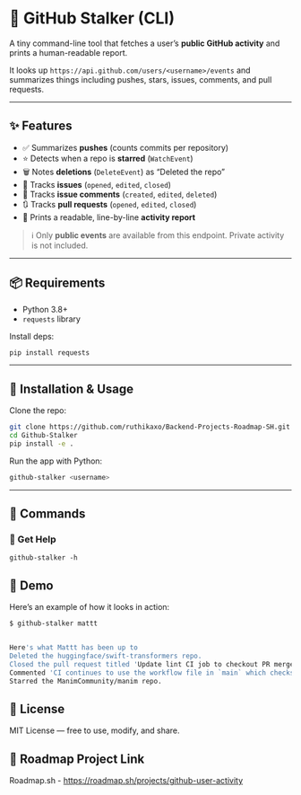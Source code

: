 # 👀 GitHub Stalker (CLI)

A tiny command-line tool that fetches a user’s **public GitHub activity** and prints a human-readable report.

It looks up `https://api.github.com/users/<username>/events` and summarizes things including pushes, stars, issues, comments, and pull requests.

---

## ✨ Features

- ✅ Summarizes **pushes** (counts commits per repository)
- ⭐ Detects when a repo is **starred** (`WatchEvent`)
- 🗑️ Notes **deletions** (`DeleteEvent`) as “Deleted the <repo> repo”
- 🐞 Tracks **issues** (`opened`, `edited`, `closed`)
- 💬 Tracks **issue comments** (`created`, `edited`, `deleted`)
- 🔃 Tracks **pull requests** (`opened`, `edited`, `closed`)
- 🧾 Prints a readable, line-by-line **activity report**

> ℹ️ Only **public events** are available from this endpoint. Private activity is not included.

---

## 📦 Requirements

- Python 3.8+
- `requests` library

Install deps:
```bash
pip install requests
```
---

## 🚀 Installation & Usage  

Clone the repo:  
```bash
git clone https://github.com/ruthikaxo/Backend-Projects-Roadmap-SH.git
cd Github-Stalker
pip install -e .
```

Run the app with Python:  
```bash
github-stalker <username>
```

---

## 🔧 Commands  


### 📖 Get Help 
```-h
github-stalker -h
```

## 🎥 Demo  
Here’s an example of how it looks in action:  

```bash
$ github-stalker mattt


Here's what Mattt has been up to
Deleted the huggingface/swift-transformers repo.
Closed the pull request titled 'Update lint CI job to checkout PR merge ref' in the 'huggingface/swift-transformers repo.
Commented 'CI continues to use the workflow file in `main` which checks out `HEAD` of `main`, so there's no way to get lint job to pass. We'll just have to YOLO merge and hope for the best 🤞 ' on the 'Update lint CI job to checkout PR merge ref' issue in the huggingface/swift-transformers repo.
Starred the ManimCommunity/manim repo.

```

## 📜 License  
MIT License — free to use, modify, and share.  

## 📎 Roadmap Project Link
Roadmap.sh - https://roadmap.sh/projects/github-user-activity